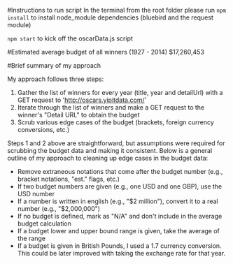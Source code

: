 #Instructions to run script
In the terminal from the root folder please run `npm install` to install node_module dependencies (bluebird and the request module)

`npm start` to kick off the oscarData.js script

#Estimated average budget of all winners (1927 - 2014)
$17,260,453

#Brief summary of my approach

My approach follows three steps:

1. Gather the list of winners for every year (title, year and detailUrl) with a GET request to 'http://oscars.yipitdata.com/'
2. Iterate through the list of winners and make a GET request to the winner's "Detail URL" to obtain the budget
3. Scrub various edge cases of the budget (brackets, foreign currency conversions, etc.)

Steps 1 and 2 above are straightforward, but assumptions were required for scrubbing the budget data and making it consistent.
Below is a general outline of my approach to cleaning up edge cases in the budget data:
- Remove extraneous notations that come after the budget number (e.g., bracket notations, "est." flags, etc.)
- If two budget numbers are given (e.g., one USD and one GBP), use the USD number
- If a number is written in english (e.g., "$2 million"), convert it to a real number (e.g., "$2,000,000")
- If no budget is defined, mark as "N/A" and don't include in the average budget calculation
- If a budget lower and upper bound range is given, take the average of the range
- If a budget is given in British Pounds, I used a 1.7 currency conversion. This could be later improved with taking the exchange rate for that year.

